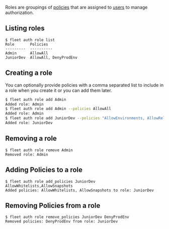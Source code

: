 Roles are groupings of [policies](/how-to/auth/manage-policies) that are assigned to [users](/how-to/auth/manage-users) to manage authorization.

Listing roles
----

```
$ fleet auth role list
Role       Policies
---------  ----------
Admin      AllowAll
JuniorDev  AllowAll, DenyProdEnv
```

Creating a role
----

You can optionally provide policies with a comma separated list to include in a role when you create it or you can add them later.

```bash
$ fleet auth role add Admin
Added role: Admin
$ fleet auth role add Admin --policies AllowAll
Added role: Admin
$ fleet auth role add JuniorDev --policies "AllowEnvironments, AllowReleases, DenyProdEnv"
Added role: JuniorDev
```

Removing a role
----

```
$ fleet auth role remove Admin
Removed role: Admin
```

Adding Policies to a role
----

```
$ fleet auth role add_policies JuniorDev AllowWhitelists,AllowSnapshots
Added policies: AllowWhitelists, AllowSnapshots to role: JuniorDev
```

Removing Policies from a role
----

```
$ fleet auth role remove_policies JuniorDev DenyProdEnv
Removed policies: DenyProdEnv from role: JuniorDev
```
